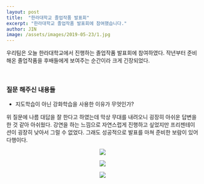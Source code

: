 ```yaml
---
layout: post
title:  "한라대학교 졸업작품 발표회"
excerpt: "한라대학교 졸업작품 발표회에 참여했습니다."
author: JIN
image: /assets/images/2019-05-23/1.jpg
---
```


우리팀은 오늘 한라대학교에서 진행하는 졸업작품 발표회에 참여하였다. 작년부터 준비해온 졸업작품을 후배들에게 보여주는 순간이라 크게 긴장되었다.

<br/>

### 질문 해주신 내용들

- 지도학습이 아닌 강화학습을 사용한 이유가 무엇인가?

위 질문에 나름 대답을 잘 한다고 하였는데 막상 무대를 내려오니 굉장히 아쉬운 답변을 한 것 같아 아쉬웠다. 강연을 하는 느낌으로 자연스럽게 진행하고 싶었지만 프리젠테이션이 굉장히 낮아서 그럴 수 없었다. 그래도 성공적으로 발표를 마쳐 준비한 보람이 있어 다행이다.

<p style="text-align: center;"><img src="{{site.commaimg}}/assets/images/2019-05-23/1.jpg"></p>

<p style="text-align: center;"><img src="{{site.commaimg}}/assets/images/2019-05-23/2.jpg"></p>

<p style="text-align: center;"><img src="{{site.commaimg}}/assets/images/2019-05-23/3.jpg"></p>